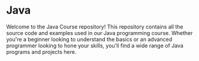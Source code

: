 # Java
 Welcome to the Java Course repository! This repository contains all the source code and examples used in our Java programming course. Whether you're a beginner looking to understand the basics or an advanced programmer looking to hone your skills, you'll find a wide range of Java programs and projects here.
